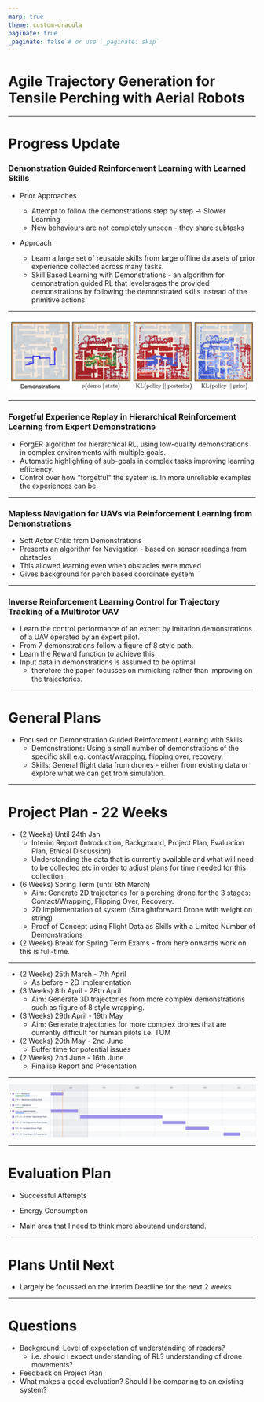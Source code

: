 ```yaml
---
marp: true
theme: custom-dracula
paginate: true
_paginate: false # or use `_paginate: skip`
---
```


# Agile Trajectory Generation for Tensile Perching with Aerial Robots

---
# Progress Update
### Demonstration Guided Reinforcement Learning with Learned Skills
- Prior Approaches
  - Attempt to follow the demonstrations step by step → Slower Learning
  - New behaviours are not completely unseen - they share subtasks

- Approach
  - Learn a large set of reusable skills from large offline datasets of prior experience collected across many tasks.
  - Skill Based Learning with Demonstrations - an algorithm for demonstration guided RL that levelerages the provided demonstrations by following the demonstrated skills instead of the primitive actions

---
![h:335](skillsBased.png)

---
### Forgetful Experience Replay in Hierarchical Reinforcement Learning from Expert Demonstrations
- ForgER algorithm for hierarchical RL, using low-quality demonstrations in complex environments with multiple goals.
- Automatic highlighting of sub-goals in complex tasks improving learning efficiency.
- Control over how "forgetful" the system is. In more unreliable examples the experiences can be

---
### Mapless Navigation for UAVs via Reinforcement Learning from Demonstrations
- Soft Actor Critic from Demonstrations
- Presents an algorithm for Navigation - based on sensor readings from obstacles
- This allowed learning even when obstacles were moved
- Gives background for perch based coordinate system

---
### Inverse Reinforcement Learning Control for Trajectory Tracking of a Multirotor UAV
- Learn the control performance of an expert by imitation demonstrations of a UAV operated by an expert pilot.
- From 7 demonstrations follow a figure of 8 style path.
- Learn the Reward function to achieve this
- Input data in demonstrations is assumed to be optimal 
  - therefore the paper focusses on mimicking rather than improving on the trajectories.

---
# General Plans
- Focused on Demonstration Guided Reinforcment Learning with Skills
  - Demonstrations: Using a small number of demonstrations of the specific skill e.g. contact/wrapping, flipping over, recovery.
  - Skills: General flight data from drones - either from existing data or explore what we can get from simulation.

---
# Project Plan - 22 Weeks
- (2 Weeks) Until 24th Jan
  - Interim Report (Introduction, Background, Project Plan, Evaluation Plan, Ethical Discussion)
  - Understanding the data that is currently available and what will need to be collected etc in order to adjust plans for time needed for this collection.
- (6 Weeks) Spring Term (until 6th March)
  - Aim: Generate 2D trajectories for a perching drone for the 3 stages: Contact/Wrapping, Flipping Over, Recovery.
  - 2D Implementation of system (Straightforward Drone with weight on string)
  - Proof of Concept using Flight Data as Skills with a Limited Number of Demonstrations
- (2 Weeks) Break for Spring Term Exams - from here onwards work on this is full-time.

---
- (2 Weeks) 25th March - 7th April
  - As before - 2D Implementation
- (3 Weeks) 8th April - 28th April
  - Aim: Generate 3D trajectories from more complex demonstrations such as figure of 8 style wrapping.
- (3 Weeks) 29th April - 19th May
  - Aim: Generate trajectories for more complex drones that are currently difficult for human pilots i.e. TUM
- (2 Weeks) 20th May - 2nd June
  - Buffer time for potential issues
- (2 Weeks) 2nd June - 16th June
  - Finalise Report and Presentation

---
![w:1110](jira.png)

---
# Evaluation Plan
- Successful Attempts
- Energy Consumption

- Main area that I need to think more aboutand understand.

---
# Plans Until Next
- Largely be focussed on the Interim Deadline for the next 2 weeks

---
# Questions
- Background: Level of expectation of understanding of readers?
  - i.e. should I expect understanding of RL? understanding of drone movements?
- Feedback on Project Plan
- What makes a good evaluation? Should I be comparing to an existing system?
